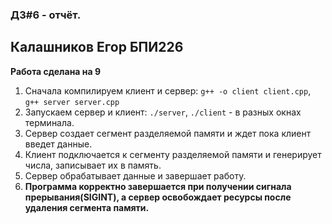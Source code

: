 ### ДЗ#6 - отчёт.
## Калашников Егор БПИ226
**Работа сделана на 9**
1) Сначала компилируем клиент и сервер: `g++ -o client client.cpp`, `g++ server server.cpp`
2) Запускаем сервер и клиент: `./server`, `./client` - в разных окнах терминала.
3) Сервер создает сегмент разделяемой памяти и ждет пока клиент введет данные.
4) Клиент подключается к сегменту разделяемой памяти и генерирует числа, записывает их в память.
5) Сервер обрабатывает данные и завершает работу.
6) **Программа корректно завершается при получении сигнала прерывания(SIGINT), а сервер освобождает ресурсы после удаления сегмента памяти.**
